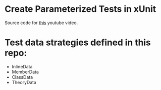 # Create Parameterized Tests in xUnit
Source code for [this](https://youtu.be/PaXMxYz74zE) youtube video.

# Test data strategies defined in this repo:
- InlineData
- MemberData
- ClassData
- TheoryData
